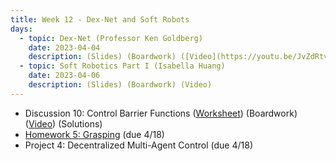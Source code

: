 ```yaml
---
title: Week 12 - Dex-Net and Soft Robots
days:
  - topic: Dex-Net (Professor Ken Goldberg)
    date: 2023-04-04
    description: (Slides) (Boardwork) ([Video](https://youtu.be/JvZdRtvId1A))
  - topic: Soft Robotics Part I (Isabella Huang)
    date: 2023-04-06
    description: (Slides) (Boardwork) (Video)
---
```


- Discussion 10: Control Barrier Functions ([Worksheet](./assets/disc/Discussion_10_Control_Barrier_Functions.pdf)) (Boardwork) ([Video](https://www.youtube.com/watch?v=G7OiBjlO07k)) (Solutions)
- [Homework 5: Grasping](./assets/hw/Homework_5__Grasping.pdf) (due 4/18)
- Project 4: Decentralized Multi-Agent Control (due 4/18)

<a id="Week13"></a>

